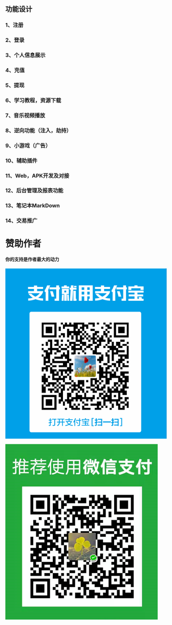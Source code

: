 ## 功能设计

### 1、注册

### 2、登录

### 3、个人信息展示

### 4、充值

### 5、提现

### 6、学习教程，资源下载

### 7、音乐视频播放

### 8、逆向功能（注入，劫持）

### 9、小游戏（广告）

### 10、辅助插件

### 11、Web，APK开发及对接

### 12、后台管理及报表功能

### 13、笔记本MarkDown

### 14、交易推广

# 赞助作者

#### 你的支持是作者最大的动力

![image](images/支付宝.png)

![image](images/微信.png)


